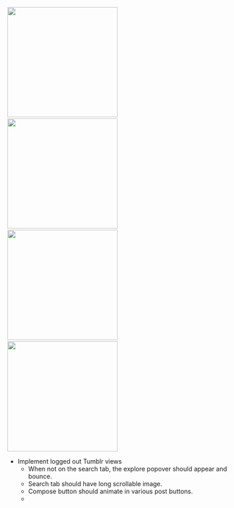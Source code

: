 <img src="http://i.imgur.com/byaRw1al.png" width="250" />&nbsp;&nbsp;<img src="http://i.imgur.com/3Nteydql.png" width="250" />&nbsp;&nbsp;<img src="http://i.imgur.com/7MnNE96l.png" width="250"/>&nbsp;&nbsp;<img src="http://i.imgur.com/YBpbPgVl.png" width="250" />

- Implement logged out Tumblr views
  - When not on the search tab, the explore popover should appear and bounce.
  - Search tab should have long scrollable image.
  - Compose button should animate in various post buttons.
  - 